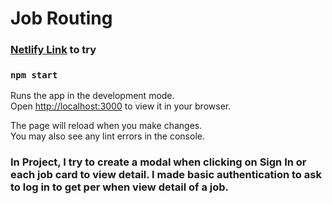 # Job Routing

### [Netlify Link](https://job-routing-ha.netlify.app/) to try

### `npm start`

Runs the app in the development mode.\
Open [http://localhost:3000](http://localhost:3000) to view it in your browser.

The page will reload when you make changes.\
You may also see any lint errors in the console.

### In Project, I try to create a modal when clicking on Sign In or each job card to view detail. I made basic authentication to ask to log in to get per when view detail of a job.
